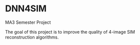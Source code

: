 # DNN4SIM
MA3 Semester Project

The goal of this project is to improve the quality of 4-image SIM reconstruction algorithms.
